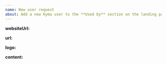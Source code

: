 ```yaml
---
name: New user request
about: Add a new Kyma user to the **Used by** section on the landing page
---
```


<!--
Thank you for your contribution! Follow the comments for instructions or read this guideline for details: 
-->

**websiteUrl:**
<!--
Add the URL to your company's website.
-->

**url:**
<!--
Add the URL to your case study published either on your company's website or on our blog. This field is optional.
-->

**logo:**
<!--
Add the path to your company's logo or paste the logo in this template.
-->

**content:**
<!--
Describe shortly your feelings about adopting Kyma in your company. Add only text with a maximum of 140 characters.
-->